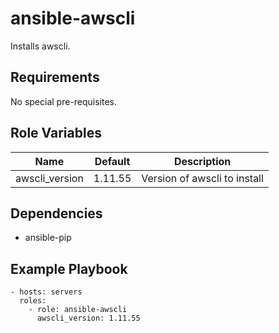 ansible-awscli
=============

Installs awscli.

Requirements
------------

No special pre-requisites.

Role Variables
--------------

| Name                 | Default  | Description                          |
|----------------------|----------|--------------------------------------|
| awscli_version       | 1.11.55  | Version of awscli to install         |

Dependencies
------------

- ansible-pip

Example Playbook
----------------

    - hosts: servers
      roles:
        - role: ansible-awscli
          awscli_version: 1.11.55

